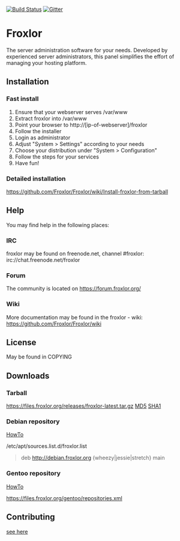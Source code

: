 [![Build Status](https://travis-ci.com/Froxlor/Froxlor.svg?branch=master)](https://travis-ci.com/Froxlor/Froxlor)
[![Gitter](https://badges.gitter.im/Froxlor/community.svg)](https://gitter.im/Froxlor/community?utm_source=badge&utm_medium=badge&utm_campaign=pr-badge)

# Froxlor

The server administration software for your needs.
Developed by experienced server administrators, this panel simplifies the effort of managing your hosting platform.

## Installation

### Fast install
1. Ensure that your webserver serves /var/www
2. Extract froxlor into /var/www
3. Point your browser to http://[ip-of-webserver]/froxlor
4. Follow the installer
5. Login as administrator
6. Adjust "System > Settings" according to your needs
7. Choose your distribution under "System > Configuration"
8. Follow the steps for your services
9. Have fun!

### Detailed installation
https://github.com/Froxlor/Froxlor/wiki/Install-froxlor-from-tarball

## Help

You may find help in the following places:

### IRC

froxlor may be found on freenode.net, channel #froxlor:
irc://chat.freenode.net/froxlor

### Forum

The community is located on https://forum.froxlor.org/

### Wiki

More documentation may be found in the froxlor - wiki:
https://github.com/Froxlor/Froxlor/wiki

## License

May be found in COPYING

## Downloads

### Tarball
https://files.froxlor.org/releases/froxlor-latest.tar.gz [MD5](https://files.froxlor.org/releases/froxlor-latest.tar.gz.md5) [SHA1](https://files.froxlor.org/releases/froxlor-latest.tar.gz.sha1)

### Debian repository

[HowTo](https://github.com/Froxlor/Froxlor/wiki/Install-froxlor-on-debian)

/etc/apt/sources.list.d/froxlor.list
> deb http://debian.froxlor.org {wheezy|jessie|stretch} main

### Gentoo repository

[HowTo](https://github.com/Froxlor/Froxlor/wiki/Install-froxlor-on-gentoo)

https://files.froxlor.org/gentoo/repositories.xml

## Contributing

[see here](.github/CONTRIBUTING.md)
